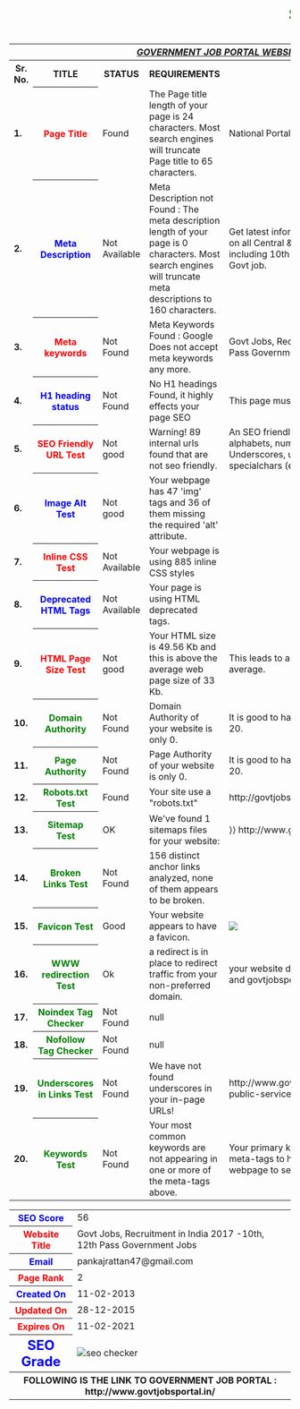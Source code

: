 <html>
<head><marquee><h1><font color="green">SEO REPORT</font></h1></marquee></head>
<table>
<tr>
<th colspan="6"><b><u><i>GOVERNMENT JOB PORTAL WEBSITE</i></u></b></th>
</tr>
<tr>
<th><b>Sr. No.</b></th><th><b>TITLE</b></th><th><b>STATUS</b></th><th><b>REQUIREMENTS</b></th><th><b>SUGGESTION</b></th>
</tr>
<tr>
<td><b>1.</b></td>
<th><font color="red" size="3">Page Title</font></th>
<td>Found</td>
<td>The Page title length of your page is 24 characters. Most search engines will truncate Page title to 65 characters.</td>
<td> National Portal of India</td>
</tr>
<tr>
<td><b>2.</b></td>
<th><font color="blue" size="3">Meta Description</font></th>
<td>Not Available</td>
<td>Meta Description not Found : The meta description length of your page is 0 characters. Most search engines will truncate meta descriptions to 160 characters.</td>
<td>Get latest information about Govt jobs in India on all Central & State Govt jobs in India including 10th pass govt job and 12th pass Govt job.</td>
</tr>
<tr>
<td><b>3.</b></td>
<th><font color="red" size="3">Meta keywords</font></th>
<td>Not Found</td>
<td>Meta Keywords Found : Google Does not accept meta keywords any more.</td>
<td> Govt Jobs, Recruitment in India -10th, 12th Pass Government Jobs</td>
</tr>
<tr>
<td><b>4.</b></td>
<th><font color="blue" size="3">H1 heading status</font></th>
<td>Not Found</td>
<td>No H1 headings Found, it highly effects your page SEO</td>
<td>This page must contain h1,h2 heading.</td>
</tr>
<tr>
<td><b>5.</b></td>
<th><font color="red" size="3">SEO Friendly URL Test</font></th>
<td>Not good</td>
<td>Warning! 89 internal urls found that are not seo friendly.</td>
<td>An SEO friendly url must caontain only lower alphabets, numbers, slashes(/), dash(-). Underscores, upercase Alphabets and specialchars (e-g: & ? %) are nto seo friendly.</td>
</tr>
<tr>
<td><b>6.</b></td>
<th><font color="blue" size="3">Image Alt Test</font></th>
<td>Not good</td>
<td>Your webpage has 47 'img' tags and 36 of them missing the required 'alt' attribute.</td>
</tr>
<tr>
<td><b>7.</b></td>
<th><font color="red" size="3">Inline CSS Test</font></th>
<td>Not Available</td>
<td>Your webpage is using 885 inline CSS styles</td>
</tr>
<tr>
<td><b>8.</b></td>
<th><font color="blue" size="3">Deprecated HTML Tags </font>	</th>
<td>Not Available</td>
<td>Your page is using HTML deprecated tags.</td>
</tr>
<tr>
<td><b>9.</b></td>
<th><font color="red" size="3">HTML Page Size Test</font></th>
<td>Not good</td>
<td>Your HTML size is 49.56 Kb and this is above the average web page size of 33 Kb. </td>
<td>This leads to a slower page loading time than average.</td>
</tr>
<tr>
<td><b>10.</b></td>
<th><font color="green">Domain Authority</font></th>
<td>Not Found</td>
<td> Domain Authority of your website is only 0.</td>
<td>It is good to have domain authority more than 20.</td>
</tr>
<tr>
<td><b>11.</b></td>
<th><font color="green">Page Authority</font></th>
<td>Not Found</td>
<td> Page Authority of your website is only 0.</td>
<td> It is good to have page authority more than 20.</td>
</tr>
<tr>
<td><b>12.</b></td>
<th><font color="green">Robots.txt Test</font></th>
<td>Found</td>
<td>Your site use a "robots.txt"</td>
<td>http://govtjobsportal.in/robots.txt"</td>
</tr>
<tr>
<td><b>13.</b></td>
<th><font color="green">Sitemap Test</font></th>
<td>OK</td>
<td>We've found 1 sitemaps files for your website:</td>
<td>⟩⟩ http://www.govtjobsportal.in/sitemap.xml</td>
</tr>
<tr>
<td><b>14.</b></td>
<th><font color="green">Broken Links Test	</font></th>
<td>Not Found</td>
<td> 156 distinct anchor links analyzed, none of them appears to be broken.</td>
</tr>
<tr>
<td><b>15.</b></td>
<th><font color="green">Favicon Test</font></th>
<td>Good</td>
<td>Your website appears to have a favicon.</td>
<td><img src="http://www.govtjobsportal.in/favicon.ico"></td>
</tr>
<tr>
<td><b>16.</b></td>
<th><font color="green">WWW redirection Test</font></th>
<td>Ok</td>
<td>a redirect is in place to redirect traffic from your non-preferred domain. </td>
<td> your website directs www.govtjobsportal.in and govtjobsportal.in to the same URL.</td>
</tr>
<tr>
<td><b>17.</b></td>
<th><font color="green">Noindex Tag Checker</font></th>
<td>Not Found</td>
<td>null</td>
</tr>
<tr>
<td><b>18.</b></td>
<th><font color="green">Nofollow Tag Checker</font></th>
<td>Not Found</td>
<td>null</td>
</tr>
<tr>
<td><b>19.</b></td>
<th><font color="green">Underscores in Links Test</font></th>
<td>Not Found</td>
<td> We have not found underscores in your in-page URLs!</td>
<td>http://www.govtjobsportal.in/2017/04/kerala-public-service-commission_19.html</td>
</tr>
<tr>
<td><b>20.</b></td>
<th><font color="green">Keywords Test	</font></th>
<td>Not Found</td>
<td>Your most common keywords are not appearing in one or more of the meta-tags above.</td>
<td>Your primary keywords should appear in your meta-tags to help identify the topic of your webpage to search engines.</td>
</tr>
</table>

<table>
<tr>
<th><font color="blue" size="3">SEO Score</font></th>
<td>56</td>
</tr>
<tr>
<th><font color="red" size="3">Website Title</font></th>
<td> Govt Jobs, Recruitment in India 2017 -10th, 12th Pass Government Jobs	</td>
</tr>
<tr>
<th><font color="blue" size="3">Email</font></th>
<td>pankajrattan47@gmail.com</td>
</tr>
<tr>
<th><font color="red" size="3">Page Rank</font></th>
<td>2</td>
</tr>
<tr>
<th><font color="blue" size="3">Created On</font></th>
<td>11-02-2013</td>
</tr>
<tr>
<th><font color="red" size="3">Updated On</font></th>
<td>28-12-2015</td>
</tr>
<tr>
<th><font color="red" size="3">Expires On</font></th>
<td>11-02-2021</td>
</tr>
<tr>
<th><font color="blue" size="5">SEO Grade</font></th>
<td><img src="http://smallseotools.com/imgs/badge-bronze.png" alt="seo checker"/></td>
</tr>
<tr>
<th colspan="6">FOLLOWING IS THE LINK TO GOVERNMENT JOB PORTAL : http://www.govtjobsportal.in/</th>
</tr>
</table>
</html>
